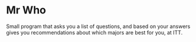 # Mr Who
Small program that asks you a list of questions, and based on your answers gives you recommendations about which majors are best for you, at ITT.
